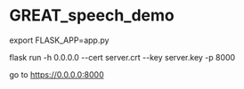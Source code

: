 # GREAT_speech_demo

export FLASK_APP=app.py

flask run -h 0.0.0.0 --cert server.crt --key server.key -p 8000

go to https://0.0.0.0:8000